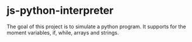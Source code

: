 
# js-python-interpreter

The goal of this project is to simulate a python program. It supports for the moment variables, if, while, arrays and strings.
